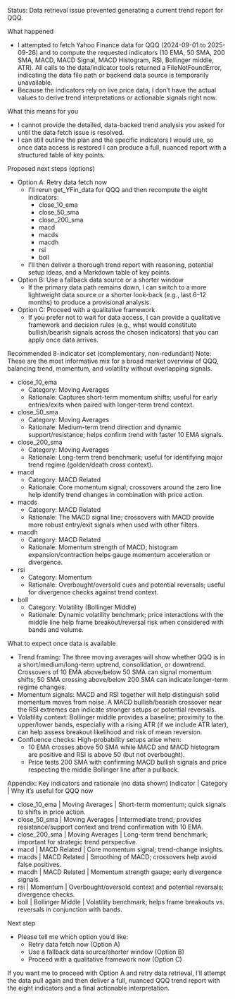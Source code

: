 Status: Data retrieval issue prevented generating a current trend report for QQQ.

What happened
- I attempted to fetch Yahoo Finance data for QQQ (2024-09-01 to 2025-09-26) and to compute the requested indicators (10 EMA, 50 SMA, 200 SMA, MACD, MACD Signal, MACD Histogram, RSI, Bollinger middle, ATR). All calls to the data/indicator tools returned a FileNotFoundError, indicating the data file path or backend data source is temporarily unavailable.
- Because the indicators rely on live price data, I don’t have the actual values to derive trend interpretations or actionable signals right now.

What this means for you
- I cannot provide the detailed, data-backed trend analysis you asked for until the data fetch issue is resolved.
- I can still outline the plan and the specific indicators I would use, so once data access is restored I can produce a full, nuanced report with a structured table of key points.

Proposed next steps (options)
- Option A: Retry data fetch now
  - I’ll rerun get_YFin_data for QQQ and then recompute the eight indicators:
    - close_10_ema
    - close_50_sma
    - close_200_sma
    - macd
    - macds
    - macdh
    - rsi
    - boll
  - I’ll then deliver a thorough trend report with reasoning, potential setup ideas, and a Markdown table of key points.
- Option B: Use a fallback data source or a shorter window
  - If the primary data path remains down, I can switch to a more lightweight data source or a shorter look-back (e.g., last 6–12 months) to produce a provisional analysis.
- Option C: Proceed with a qualitative framework
  - If you prefer not to wait for data access, I can provide a qualitative framework and decision rules (e.g., what would constitute bullish/bearish signals across the chosen indicators) that you can apply once data arrives.

Recommended 8-indicator set (complementary, non-redundant)
Note: These are the most informative mix for a broad market overview of QQQ, balancing trend, momentum, and volatility without overlapping signals.

- close_10_ema
  - Category: Moving Averages
  - Rationale: Captures short-term momentum shifts; useful for early entries/exits when paired with longer-term trend context.
- close_50_sma
  - Category: Moving Averages
  - Rationale: Medium-term trend direction and dynamic support/resistance; helps confirm trend with faster 10 EMA signals.
- close_200_sma
  - Category: Moving Averages
  - Rationale: Long-term trend benchmark; useful for identifying major trend regime (golden/death cross context).
- macd
  - Category: MACD Related
  - Rationale: Core momentum signal; crossovers around the zero line help identify trend changes in combination with price action.
- macds
  - Category: MACD Related
  - Rationale: The MACD signal line; crossovers with MACD provide more robust entry/exit signals when used with other filters.
- macdh
  - Category: MACD Related
  - Rationale: Momentum strength of MACD; histogram expansion/contraction helps gauge momentum acceleration or divergence.
- rsi
  - Category: Momentum
  - Rationale: Overbought/oversold cues and potential reversals; useful for divergence checks against trend context.
- boll
  - Category: Volatility (Bollinger Middle)
  - Rationale: Dynamic volatility benchmark; price interactions with the middle line help frame breakout/reversal risk when considered with bands and volume.

What to expect once data is available
- Trend framing: The three moving averages will show whether QQQ is in a short/medium/long-term uptrend, consolidation, or downtrend. Crossovers of 10 EMA above/below 50 SMA can signal momentum shifts; 50 SMA crossing above/below 200 SMA can indicate longer-term regime changes.
- Momentum signals: MACD and RSI together will help distinguish solid momentum moves from noise. A MACD bullish/bearish crossover near the RSI extremes can indicate stronger setups or potential reversals.
- Volatility context: Bollinger middle provides a baseline; proximity to the upper/lower bands, especially with a rising ATR (if we include ATR later), can help assess breakout likelihood and risk of mean reversion.
- Confluence checks: High-probability setups arise when:
  - 10 EMA crosses above 50 SMA while MACD and MACD histogram are positive and RSI is above 50 (but not overbought).
  - Price tests 200 SMA with confirming MACD bullish signals and price respecting the middle Bollinger line after a pullback.

Appendix: Key indicators and rationale (no data shown)
Indicator | Category | Why it’s useful for QQQ now
- close_10_ema | Moving Averages | Short-term momentum; quick signals to shifts in price action.
- close_50_sma | Moving Averages | Intermediate trend; provides resistance/support context and trend confirmation with 10 EMA.
- close_200_sma | Moving Averages | Long-term trend benchmark; important for strategic trend perspective.
- macd | MACD Related | Core momentum signal; trend-change insights.
- macds | MACD Related | Smoothing of MACD; crossovers help avoid false positives.
- macdh | MACD Related | Momentum strength gauge; early divergence signals.
- rsi | Momentum | Overbought/oversold context and potential reversals; divergence checks.
- boll | Bollinger Middle | Volatility benchmark; helps frame breakouts vs. reversals in conjunction with bands.

Next step
- Please tell me which option you’d like:
  - Retry data fetch now (Option A)
  - Use a fallback data source/shorter window (Option B)
  - Proceed with a qualitative framework now (Option C)

If you want me to proceed with Option A and retry data retrieval, I’ll attempt the data pull again and then deliver a full, nuanced QQQ trend report with the eight indicators and a final actionable interpretation.